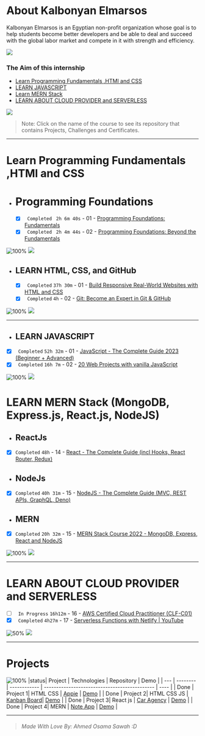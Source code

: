 # About Kalbonyan Elmarsos

Kalbonyan Elmarsos is an Egyptian non-profit organization whose goal is to help students become better developers and be able to deal and succeed with the global labor market and compete in it with strength and efficiency.
<br/>

<a href="https://www.linkedin.com/company/%D9%83%D8%A7%D9%84%D8%A8%D9%86%D9%8A%D8%A7%D9%86-%D8%A7%D9%84%D9%85%D8%B1%D8%B5%D9%88%D8%B5/" target="_blank"><img src="https://img.shields.io/badge/-Kalbonyan%20Elmarsos-0077B5?style=for-the-badge&logo=Linkedin&logoColor=white"/></a>

### The Aim of this internship

- <a href="#Fundamentals">Learn Programming Fundamentals ,HTMl and CSS </a>
- <a href="#js">LEARN JAVASCRIPT</a>
- <a href="#MERN">Learn MERN Stack</a>
- <a href="#AWS">LEARN ABOUT CLOUD PROVIDER and SERVERLESS</a>

<img src="https://img.shields.io/badge/Total%20Number%20Of%20Hours%20For%20All%20Courses-%2B200h-blue">
<br>

> Note: Click on the name of the course to see its repository that contains Projects, Challenges and Certificates.

---

<!-- Fundamentals -->

<span id="Fundamentals"> </span>

# Learn Programming Fundamentals ,HTMl and CSS

- # Programming Foundations

  - [x] ` Completed` ` 2h 6m 40s` - 01 - [Programming Foundations: Fundamentals](./01-Linkedin-Learning/readme.md)
  - [x] ` Completed` ` 2h 4m 44s` - 02 - [Programming Foundations: Beyond the Fundamentals](./01-Linkedin-Learning/readme.md)
        <br />

![100%](https://progress-bar.dev/100/?title=Done)
<img src="https://img.shields.io/badge/Total%20Number%20Of%20Hours%20For%20This%20Courses-4h11m-blue">

<!-- LEARN HTML, CSS, and GitHub -->

- ## LEARN HTML, CSS, and GitHub
  - [x] ` Completed` `37h 30m` - 01 - [Build Responsive Real-World Websites with HTML and CSS](./02-Udemy/readme.md)
  - [x] ` Completed` `4h` - 02 - [Git: Become an Expert in Git & GitHub](https://almdrasa.com/tracks/programming-foundations/courses/git-github/)
        <br />

![100%](https://progress-bar.dev/100/?title=Done)
<img src="https://img.shields.io/badge/Total%20Number%20Of%20Hours%20For%20This%20Courses-31h301m-blue">

---

<!-- MERN -->

<span id="js"></span>

- ## LEARN JAVASCRIPT

- [x] ` Completed` `52h 32m` - 01 - [JavaScript - The Complete Guide 2023 (Beginner + Advanced)](./02-Udemy/readme.md)
- [x] ` Completed` `16h 7m` - 02 - [20 Web Projects with vanilla JavaScript](./02-Udemy/readme.md)
      <br />

![100%](https://progress-bar.dev/100/?title=Done)
<img src="https://img.shields.io/badge/Total%20Number%20Of%20Hours%20For%20This%20Courses-68h39m-blue">

<span id="MERN"></span>

# LEARN MERN Stack (MongoDB, Express.js, React.js, NodeJS)

- ## ReactJs

- [x] `Completed` `48h` - 14 - [React - The Complete Guide (incl Hooks, React Router, Redux)](./02-Udemy/readme.md)

- ## NodeJs

- [x] `Completed` `40h 31m` - 15 - [NodeJS - The Complete Guide (MVC, REST APIs, GraphQL, Deno)](./02-Udemy/readme.md)

- ## MERN

- [x] `Completed` `20h 32m` - 15 - [MERN Stack Course 2022 - MongoDB, Express, React and NodeJS](./02-Udemy/readme.md)
      <br />

![100%](https://progress-bar.dev/100/?title=Done)
<img src="https://img.shields.io/badge/Total%20Number%20Of%20Hours%20For%20This%20Courses-109h1m-blue">

---

<!-- AWS -->

<span id="AWS"></span>

# LEARN ABOUT CLOUD PROVIDER and SERVERLESS

- [ ] ` In Progress` `16h12m` - 16 - [AWS Certified Cloud Practitioner (CLF-C01)](https://www.pluralsight.com/cloud-guru)
- [x] ` Completed` `4h27m` - 17 - [Serverless Functions with Netlify | YouTube ](./04-Serverless-Functions-Netlify/readme.md)
      <br />

![50%](https://progress-bar.dev/50/?title=In_Progress)
<img src="https://img.shields.io/badge/Total%20Number%20Of%20Hours%20For%20This%20Courses-20h39m-blue">
<br />

---

# Projects

![100%](https://progress-bar.dev/100/?title=Done)
|status| Project | Technologies | Repository | Demo |
| --- | -------- | ------------ | --------------------------------------------- | ---- |
| Done | Project 1| HTML CSS | [Appie](https://github.com/ahmedosamasawah/Phase-one-project.git) | [Demo](https://appi-webpage.netlify.app/) |
| Done | Project 2| HTML CSS JS | [Kanban Board](https://github.com/ahmedosamasawah/To-Do-List.git)| [Demo](https://kanpan-to-do.netlify.app/) |
| Done | Project 3| React js | [Car Agency](https://github.com/ahmedosamasawah/yourcar.git) | [Demo](http://yourcar-app.surge.sh/) |
| Done | Project 4| MERN | [Note App](https://github.com/ahmedosamasawah/YourNotesApp.git) | [Demo](https://yournotes-s56j.onrender.com/) |

---

> ###### Made With Love By: Ahmed Osama Sawah :D

